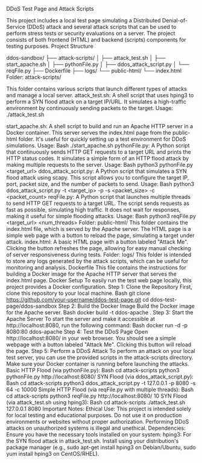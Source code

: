 DDoS Test Page and Attack Scripts

This project includes a local test page simulating a Distributed Denial-of-Service (DDoS) attack and several attack scripts that can be used to perform stress tests or security evaluations on a server. The project consists of both frontend (HTML) and backend (scripts) components for testing purposes.
Project Structure

ddos-sandbox/ ├── attack-scripts/ │   ├── attack_test.sh │   ├── start_apache.sh │   ├── pythonFile.py │   ├── ddos_attack_script.py │   └── reqFile.py ├── Dockerfile ├── logs/ └── public-html/ └── index.html
Folder: attack-scripts/

This folder contains various scripts that launch different types of attacks and manage a local server.
attack_test.sh: A shell script that uses hping3 to perform a SYN flood attack on a target IP/URL. It simulates a high-traffic environment by continuously sending packets to the target.
Usage:
./attack_test.sh <target> <port>

start_apache.sh: A shell script to build and run an Apache HTTP server in a Docker container. This server serves the index.html page from the public-html folder. It's useful for quickly setting up a test environment for DDoS simulations.
Usage:
Bash
./start_apache.sh pythonFile.py: A Python script that continuously sends HTTP GET requests to a target URL and prints the HTTP status codes. It simulates a simple form of an HTTP flood attack by making multiple requests to the server.
Usage:
Bash
python3 pythonFile.py <target_url> ddos_attack_script.py: A Python script that simulates a SYN flood attack using scapy. This script allows you to configure the target IP, port, packet size, and the number of packets to send.
Usage:
Bash
python3 ddos_attack_script.py -t <target_ip> -p -s <packet_size> -c <packet_count> reqFile.py: A Python script that launches multiple threads to send HTTP GET requests to a target URL. The script sends requests as fast as possible, simulating high traffic. It does not wait for responses, making it useful for simple flooding attacks.
Usage:
Bash
python3 reqFile.py <target_url> <num_threads> Folder: public-html/ This folder contains the index.html file, which is served by the Apache server. The HTML page is a simple web page with a button to reload the page, simulating a target under attack.
index.html: A basic HTML page with a button labeled "Attack Me". Clicking the button refreshes the page, allowing for easy manual checking of server responsiveness during tests. Folder: logs/ This folder is intended to store any logs generated by the attack scripts, which can be useful for monitoring and analysis.
Dockerfile This file contains the instructions for building a Docker image for the Apache HTTP server that serves the index.html page.
Docker Setup To easily run the test web page locally, this project provides a Docker configuration.
Step 1: Clone the Repository
First, clone this repository to your local machine.
Bash
git clone https://github.com/your-username/ddos-test-page.git cd ddos-test-page/ddos-sandbox Step 2: Build the Docker Image
Build the Docker image for the Apache server.
Bash
docker build -t ddos-apache . Step 3: Start the Apache Server
To start the server and make it accessible at http://localhost:8080, run the following command:
Bash
docker run -d -p 8080:80 ddos-apache Step 4: Test the DDoS Page
Open http://localhost:8080/ in your web browser. You should see a simple webpage with a button labeled "Attack Me". Clicking this button will reload the page.
Step 5: Perform a DDoS Attack
To perform an attack on your local test server, you can use the provided scripts in the attack-scripts directory. Make sure your Docker container is running before launching the attacks.
Basic HTTP Flood (via pythonFile.py):
Bash
cd attack-scripts python3 pythonFile.py http://localhost:8080/ SYN Flood (via ddos_attack_script.py):
Bash
cd attack-scripts python3 ddos_attack_script.py -t 127.0.0.1 -p 8080 -s 64 -c 10000 Simple HTTP Flood (via reqFile.py with multiple threads):
Bash
cd attack-scripts python3 reqFile.py http://localhost:8080/ 10 SYN Flood (via attack_test.sh using hping3):
Bash
cd attack-scripts ./attack_test.sh 127.0.0.1 8080 Important Notes:
Ethical Use: This project is intended solely for local testing and educational purposes. Do not use it on production environments or websites without proper authorization. Performing DDoS attacks on unauthorized systems is illegal and unethical. Dependencies: Ensure you have the necessary tools installed on your system: hping3: For the SYN flood attack in attack_test.sh. Install using your distribution's package manager (e.g., sudo apt-get install hping3 on Debian/Ubuntu, sudo yum install hping3 on CentOS/RHEL).
